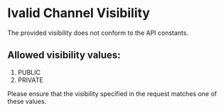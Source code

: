 # Ivalid Channel Visibility
The provided visibility does not conform to the API constants.

## Allowed visibility values:

1. PUBLIC
2. PRIVATE

Please ensure that the visibility specified in the request matches one of these values.
